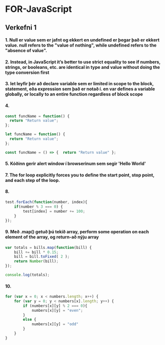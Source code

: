 # FOR-JavaScript
## Verkefni 1
#### 1. Null er value sem er jafnt og ekkert en undefined er þegar það er ekkert value. null refers to the "value of nothing", while undefined refers to the "absence of value".

#### 2. Instead, in JavaScript it’s better to use strict equality to see if numbers, strings, or booleans, etc. are identical in type and value without doing the type conversion first

#### 3. let leyfir þér að declare variable sem er limited in scope to the block, statement, eða expression sem það er notað í. en var defines a variable globally, or locally to an entire function regardless of block scope

#### 4.
```javascript
const funcName = function() {
  return "Return value";
};
```
```javascript
let funcName = function() {
  return "Return value";
};
```
```javascript
const funcName = () => {  return "Return value" };
```
#### 5. Kóðinn gerir alert window í browserinum sem segir 'Hello World'

#### 7. The for loop explicitly forces you to define the start point, stop point, and each step of the loop.

#### 8. 
```javascript
test.forEach(function(number, index){
    if(number % 3 === 0) {
        test[index] = number += 100; 
    }
});
```
#### 9. Með .map() getuð þú tekið array, perform some operation on each element of the array, og return-að nýju array
```javascript
var totals = bills.map(function(bill) {
    bill += bill * 0.15;
    bill = bill.toFixed( 2 );
    return Number(bill);
});

console.log(totals);
```
#### 10. 
```javascript
for (var x = 0; x < numbers.length; x++) {
    for (var y = 0; y < numbers[x].length; y++) {
        if (numbers[x][y] % 2 === 0){
            numbers[x][y] = "even";
        }
        else {
            numbers[x][y] = "odd"
        }
    }
}
```
